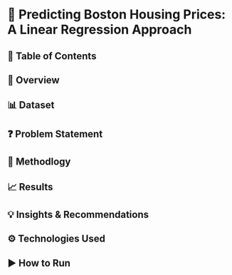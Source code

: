 # 📌 Predicting Boston Housing Prices: A Linear Regression Approach
## 📂 Table of Contents
## 🧠 Overview
## 📊 Dataset
## ❓ Problem Statement
## 🔎 Methodlogy
## 📈 Results
## 💡 Insights & Recommendations
## ⚙️ Technologies Used
## ▶️ How to Run

